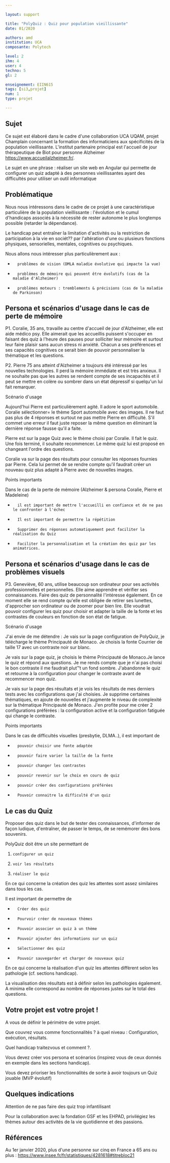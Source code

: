```yaml
---

layout: support

title: "PolyQuiz : Quiz pour population vieillissante"
date: 01/2020

authors: amd
institution: UCA
composante: Polytech 

level: 2
ihm: 4
user: 4
techno: 5
gl: 2

enseignement: EIIN615
tags: [si3,projet]
num: 1
type: projet

---
```



## Sujet
Ce sujet est élaboré dans le cadre d'une collaboration UCA  UQAM, projet Champlain concernant la formation des informaticiens aux spécificités de la population vieillissante. L'institut partenaire principal est l'accueil de jour thérapeutique de Biot pour personne Alzheimer https://www.accueilalzheimer.fr/.

Le sujet en une phrase : réaliser un site web  en Angular qui permette de configurer un quiz adapté à des personnes vieillissantes ayant des difficultés pour utiliser un outil informatique

## Problématique
Nous nous intéressons dans le cadre de ce projet à une caractéristique particulière de la population vieillissante : l'évolution et  le cumul d'handicaps associés à la nécessité de rester autonome le plus longtemps possible (retarder la dépendance).

Le handicap peut entraîner la limitation d'activités ou la restriction de participation à la vie en sociét?? par l'altération d'une ou plusieurs fonctions physiques, sensorielles, mentales, cognitives ou psychiques.

Nous allons nous intéresser plus particulièrement aux :

-       problèmes de vision (DMLA maladie évolutive qui impacte la vue)

-       problèmes de mémoire qui peuvent être évolutifs (cas de la maladie d'Alzheimer)

-       problèmes moteurs : tremblements & précisions (cas de la maladie de Parkinson)

## Persona et scénarios d'usage dans le cas de perte de mémoire

P1. Coralie, 35 ans, travaille au centre d'accueil de jour d'Alzheimer, elle est aide médico psy. Elle aimerait que les accueillis puissent s'occuper en faisant des quiz à l'heure des pauses pour solliciter leur mémoire et surtout leur faire plaisir sans aucun stress ni anxiété. Chacun a ses préférences et ses capacités cognitives ce serait bien de pouvoir personnaliser la thématique et les questions.

P2. Pierre 75 ans atteint d'Alzheimer a toujours été intéressé par les nouvelles technologies. Il perd la mémoire immédiate et est très anxieux. Il ne souhaite pas que les autres se rendent compte de ses incapacités et il peut se mettre en colère ou sombrer dans un état dépressif  si quelqu'un lui fait remarquer.

Scénario d'usage

Aujourd'hui Pierre est particulièrement agité. Il adore le sport automobile. Coralie sélectionner= le thème Sport automobile avec des images. Il ne faut pas plus de 4 réponses et surtout ne pas mettre Pierre en difficulté. S'il commet une erreur il faut juste reposer la même question en éliminant la dernière réponse fausse qu'il a faite.

Pierre est sur la page Quiz avec le thème choisi par Coralie. Il fait le quiz. Une fois terminé, il souhaite recommencer. Le même quiz lui est proposé en changeant l'ordre des questions.

Coralie va sur la page des résultats pour consulter les réponses fournies par Pierre. Cela lui permet de se rendre compte qu'il faudrait créer un nouveau quiz plus adapté à Pierre avec de nouvelles images.

Points importants

Dans le cas de la perte de mémoire (Alzheimer & persona Coralie, Pierre et Madeleine)

-       il est important de mettre l'accueilli en confiance et de ne pas le confronter à l'échec

-       Il est important de permettre la répétition

-       Supprimer des réponses automatiquement peut faciliter la réalisation du Quiz

-       Faciliter la personnalisation et la création des quiz par les animatrices.



## Persona et scénarios d'usage dans le cas de problèmes visuels

P3. Geneviève, 60 ans, utilise beaucoup son ordinateur pour ses activités professionnelles et personnelles. Elle aime apprendre et vérifier ses connaissances. Faire des quiz de personnalité l'intéresse également. En ce moment elle se rend compte qu'elle est obligée de retirer ses lunettes, d'approcher son ordinateur ou de zoomer pour bien lire. Elle voudrait pouvoir configurer les quiz pour choisir et adapter la taille de la fonte et les contrastes de couleurs en fonction de son état de fatigue.

Scénario d'usage

J'ai envie de me détendre : Je vais sur la page configuration de PolyQuiz, je télécharge le thème Principauté de Monaco. Je choisis la fonte Courrier de taille 17 avec un contraste noir sur blanc.

Je vais sur la page quiz, je choisis le thème Principauté de Monaco.Je lance le quiz et répond aux questions. Je me rends compte que je n'ai pas choisi le bon contraste il me faudrait plut™t un fond sombre. J'abandonne le quiz et retourne à la configuration pour changer le contraste avant de recommencer mon quiz.

Je vais sur la page des résultats et je vois les résultats de mes derniers tests avec les configurations que j'ai choisies. Je supprime certaines thématiques, en ajoute de nouvelles et j'augmente le niveau de complexité sur la thématique Principauté de Monaco. J'en profite pour me créer 2 configurations préférées : la configuration active et la configuration fatiguée qui change le contraste.

Points importants

Dans le cas de difficultés visuelles (presbytie, DLMA..), il est important de

-       pouvoir choisir une fonte adaptée

-       pouvoir faire varier la taille de la fonte

-       pouvoir changer les contrastes

-       pouvoir revenir sur le choix en cours de quiz

-       pouvoir créer des configurations préférées

-       Pouvoir connaitre la difficulté d'un quiz

## Le cas du Quiz
Proposer des quiz dans le but de tester des connaissances, d'informer de façon ludique, d'entraîner, de passer le temps, de se remémorer des bons souvenirs.

PolyQuiz doit être un site permettant de

1.     configurer un quiz

2.     voir les résultats

3.     réaliser le quiz

En ce qui concerne la création des quiz les attentes sont assez similaires dans tous les cas.

Il est important de permettre de

-       Créer des quiz

-       Pourvoir créer de nouveaux thèmes

-       Pouvoir associer un quiz à un thème

-       Pouvoir ajouter des informations sur un quiz

-       Sélectionner des quiz

-       Pouvoir sauvegarder et charger de nouveaux quiz

En ce qui concerne la réalisation d'un quiz les attentes diffèrent selon les pathologie (cf. sections handicap).

La visualisation des résultats est à définir selon les pathologies également. A minima elle correspond au nombre de réponses justes sur le total des questions.

## Votre projet est votre projet !
A vous de définir le périmètre de votre projet.

Que couvrez vous comme fonctionnalités ?  à quel niveau : Configuration, exécution, résultats. 

Quel handicap traitezvous et comment ?.

Vous devez créer vos persona et scénarios (inspirez vous de ceux donnés en exemple dans les sections handicap).

Vous devez prioriser les fonctionnalités de sorte à avoir toujours un Quiz jouable (MVP évolutif)

## Quelques indications
Attention de ne pas faire des quiz trop infantilisant

Pour la collaboration avec la fondation GSF et les EHPAD, privilégiez les thèmes autour des activités de la vie quotidienne et des passions.

## Références 
Au 1er janvier 2020, plus d'une personne sur cinq en France a 65 ans ou plus : https://www.insee.fr/fr/statistiques/4281618#titrebloc21

